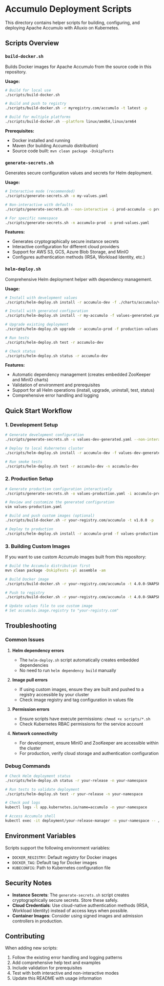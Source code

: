# Accumulo Deployment Scripts

This directory contains helper scripts for building, configuring, and deploying Apache Accumulo with Alluxio on Kubernetes.

## Scripts Overview

### `build-docker.sh`
Builds Docker images for Apache Accumulo from the source code in this repository.

**Usage:**
```bash
# Build for local use
./scripts/build-docker.sh

# Build and push to registry
./scripts/build-docker.sh -r myregistry.com/accumulo -t latest -p

# Build for multiple platforms
./scripts/build-docker.sh --platform linux/amd64,linux/arm64
```

**Prerequisites:**
- Docker installed and running
- Maven (for building Accumulo distribution)
- Source code built: `mvn clean package -DskipTests`

### `generate-secrets.sh`
Generates secure configuration values and secrets for Helm deployment.

**Usage:**
```bash
# Interactive mode (recommended)
./scripts/generate-secrets.sh -o my-values.yaml

# Non-interactive with defaults
./scripts/generate-secrets.sh --non-interactive -i prod-accumulo -o prod-values.yaml

# For specific namespace
./scripts/generate-secrets.sh -n accumulo-prod -o prod-values.yaml
```

**Features:**
- Generates cryptographically secure instance secrets
- Interactive configuration for different cloud providers
- Support for AWS S3, GCS, Azure Blob Storage, and MinIO
- Configures authentication methods (IRSA, Workload Identity, etc.)

### `helm-deploy.sh`
Comprehensive Helm deployment helper with dependency management.

**Usage:**
```bash
# Install with development values
./scripts/helm-deploy.sh install -r accumulo-dev -f ./charts/accumulo/values-dev.yaml

# Install with generated configuration
./scripts/helm-deploy.sh install -r my-accumulo -f values-generated.yaml --create-namespace -n accumulo

# Upgrade existing deployment
./scripts/helm-deploy.sh upgrade -r accumulo-prod -f production-values.yaml

# Run tests
./scripts/helm-deploy.sh test -r accumulo-dev

# Check status
./scripts/helm-deploy.sh status -r accumulo-dev
```

**Features:**
- Automatic dependency management (creates embedded ZooKeeper and MinIO charts)
- Validation of environment and prerequisites
- Support for all Helm operations (install, upgrade, uninstall, test, status)
- Comprehensive error handling and logging

## Quick Start Workflow

### 1. Development Setup
```bash
# Generate development configuration
./scripts/generate-secrets.sh -o values-dev-generated.yaml --non-interactive

# Deploy to local Kubernetes cluster
./scripts/helm-deploy.sh install -r accumulo-dev -f values-dev-generated.yaml --create-namespace -n accumulo-dev

# Run smoke tests
./scripts/helm-deploy.sh test -r accumulo-dev -n accumulo-dev
```

### 2. Production Setup
```bash
# Generate production configuration interactively
./scripts/generate-secrets.sh -o values-production.yaml -i accumulo-prod

# Review and customize the generated configuration
vim values-production.yaml

# Build and push custom images (optional)
./scripts/build-docker.sh -r your-registry.com/accumulo -t v1.0.0 -p

# Deploy to production
./scripts/helm-deploy.sh install -r accumulo-prod -f values-production.yaml --create-namespace -n accumulo-prod
```

### 3. Building Custom Images

If you want to use custom Accumulo images built from this repository:

```bash
# Build the Accumulo distribution first
mvn clean package -DskipTests -pl assemble -am

# Build Docker image
./scripts/build-docker.sh -r your-registry.com/accumulo -t 4.0.0-SNAPSHOT

# Push to registry
./scripts/build-docker.sh -r your-registry.com/accumulo -t 4.0.0-SNAPSHOT -p

# Update values file to use custom image
# Set accumulo.image.registry to "your-registry.com"
```

## Troubleshooting

### Common Issues

1. **Helm dependency errors**
   - The `helm-deploy.sh` script automatically creates embedded dependencies
   - No need to run `helm dependency build` manually

2. **Image pull errors**
   - If using custom images, ensure they are built and pushed to a registry accessible by your cluster
   - Check image registry and tag configuration in values file

3. **Permission errors**
   - Ensure scripts have execute permissions: `chmod +x scripts/*.sh`
   - Check Kubernetes RBAC permissions for the service account

4. **Network connectivity**
   - For development, ensure MinIO and ZooKeeper are accessible within the cluster
   - For production, verify cloud storage and authentication configuration

### Debug Commands

```bash
# Check Helm deployment status
./scripts/helm-deploy.sh status -r your-release -n your-namespace

# Run tests to validate deployment
./scripts/helm-deploy.sh test -r your-release -n your-namespace

# Check pod logs
kubectl logs -l app.kubernetes.io/name=accumulo -n your-namespace

# Access Accumulo shell
kubectl exec -it deployment/your-release-manager -n your-namespace -- /opt/accumulo/bin/accumulo shell -u root
```

## Environment Variables

Scripts support the following environment variables:

- `DOCKER_REGISTRY`: Default registry for Docker images
- `DOCKER_TAG`: Default tag for Docker images
- `KUBECONFIG`: Path to Kubernetes configuration file

## Security Notes

- **Instance Secrets**: The `generate-secrets.sh` script creates cryptographically secure secrets. Store these safely.
- **Cloud Credentials**: Use cloud-native authentication methods (IRSA, Workload Identity) instead of access keys when possible.
- **Container Images**: Consider using signed images and admission controllers in production.

## Contributing

When adding new scripts:
1. Follow the existing error handling and logging patterns
2. Add comprehensive help text and examples
3. Include validation for prerequisites
4. Test with both interactive and non-interactive modes
5. Update this README with usage information